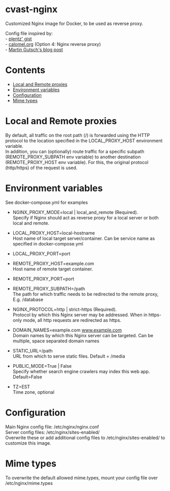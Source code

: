 # cvast-nginx

Customized Nginx image for Docker, to be used as reverse proxy.


Config file inspired by:  
	- [plentz' gist](https://gist.github.com/plentz/6737338)  
	- [calomel.org](https://calomel.org/nginx.html) (Option 4: Nginx reverse proxy)  
	- [Martin Gutsch's blog post](https://medium.com/@gutschilla/deploying-let-s-encrypt-in-production-13d7a4bfa546)  
  

# Contents
*   [Local and Remote proxies](#local-and-remote-proxies)
*   [Environment variables](#environment-variables)
*   [Configuration](#configuration)
*   [Mime types](#mime-types)


# Local and Remote proxies
By default, all traffic on the root path (/) is forwarded using the HTTP protocol to the location specified in the LOCAL_PROXY_HOST environment variable.  
In addition, you can (optionally) route traffic for a specific subpath (REMOTE_PROXY_SUBPATH env variable) to another destination (REMOTE_PROXY_HOST env variable). For this, the original protocol (http/https) of the request is used.  

# Environment variables
See docker-compose.yml for examples  

- NGINX_PROXY_MODE=local | local_and_remote (Required).  
Specify if Nginx should act as reverse proxy for a local server or both local and remote.  
  
- LOCAL_PROXY_HOST=local-hostname  
Host name of local target server/container. Can be service name as specified in docker-compose.yml  
- LOCAL_PROXY_PORT=port  
- REMOTE_PROXY_HOST=example.com	 
Host name of remote target container.  
- REMOTE_PROXY_PORT=port  
- REMOTE_PROXY_SUBPATH=/path  
The path for which traffic needs to be redirected to the remote proxy, E.g. /database  
  
- NGINX_PROTOCOL=http | strict-https (Required).  
Protocol by which this Nginx server may be addressed. When in https-only mode, all http requests are redirected as https.  
- DOMAIN_NAMES=example.com www.example.com  
Domain names by which this Nginx server can be targeted. Can be multiple, space separated domain names  
- STATIC_URL=/path  
URL from which to serve static files. Default = /media  
- PUBLIC_MODE=True | False  
Specify whether search engine crawlers may index this web app. Default=False  
- TZ=EST  
Time zone, optional  


# Configuration
Main Nginx config file: /etc/nginx/nginx.conf  
Server config files: /etc/nginx/sites-enabled/  
Overwrite these or add additional config files to /etc/nginx/sites-enabled/ to customize this image.  

# Mime types
To overwrite the default allowed mime.types, mount your config file over /etc/nginx/mime.types  
